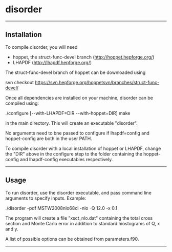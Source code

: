 # disorder
----------------------------------------------------------------------
Installation
---

To compile disorder, you will need
* hoppet, the struct-func-devel branch (http://hoppet.hepforge.org/)
* LHAPDF (http://lhapdf.hepforge.org/)

The struct-func-devel branch of hoppet can be downloaded using

  svn checkout https://svn.hepforge.org/hoppetsvn/branches/struct-func-devel/

Once all dependencies are installed on your machine, disorder
can be compiled using:

  ./configure [--with-LHAPDF=DIR --with-hoppet=DIR]
  make

in the main directory. This will create an executable "disorder".

No arguments need to bne passed to configure if lhapdf=config and
hoppet-config are both in the user PATH.

To compile disorder with a local installation of hoppet or
LHAPDF, change the "DIR" above in the configure step to the folder
containing the hoppet-config and lhapdf-config executables
respectively.


----------------------------------------------------------------------
Usage
---

To run disorder, use the disorder executable, and pass command
line arguments to specify inputs. Example:

  ./disorder -pdf MSTW2008nlo68cl -nlo -Q 12.0 -x 0.1

The program will create a file "xsct_nlo.dat" containing the total
cross section and Monte Carlo error in addition to standard
hiostograms of Q, x and y.

A list of possible options can be obtained from parameters.f90.


----------------------------------------------------------------------
